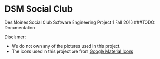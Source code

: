 # DSM Social Club
Des Moines Social Club Software Engineering Project 1 Fall 2016
###TODO: Documentation

Disclamer: 
* We do not own any of the pictures used in this project.
* The icons used in this project are from [Google Material Icons](https://design.google.com/icons/)
